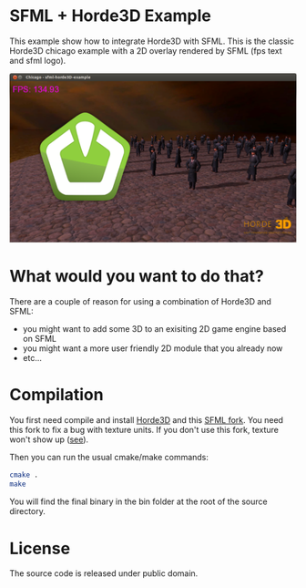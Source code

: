 SFML + Horde3D Example
===============================

This example show how to integrate Horde3D with SFML. This is the classic 
Horde3D chicago example with a 2D overlay rendered by SFML (fps text and 
sfml logo).

[![Screenshot](screenshots/Working.png)](screenshots/Working.png)

What would you want to do that?
====================================

There are a couple of reason for using a combination of Horde3D and SFML:
  - you might want to add some 3D to an exisiting 2D game engine based on SFML
  - you might want a more user friendly 2D module that you already now
  - etc...

Compilation
=================

You first need compile and install [Horde3D](http://horde3d.org/) and this [SFML fork](https://github.com/ColinDuquesnoy/SFML). You need this fork to fix a bug with texture 
units. If you don't use this fork, texture won't show up ([see](screenshots/NotWorking.png)).


Then you can run the usual cmake/make commands:

```bash
cmake .
make
```

You will find the final binary in the bin folder at the root of the source 
directory.

License
==========

The source code is released under public domain.

